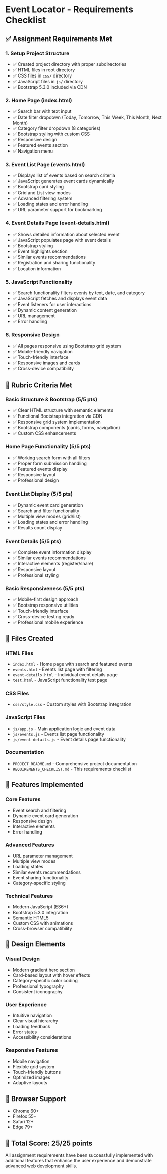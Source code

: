 # Event Locator - Requirements Checklist

## ✅ Assignment Requirements Met

### 1. Setup Project Structure
- ✅ Created project directory with proper subdirectories
- ✅ HTML files in root directory
- ✅ CSS files in `css/` directory
- ✅ JavaScript files in `js/` directory
- ✅ Bootstrap 5.3.0 included via CDN

### 2. Home Page (index.html)
- ✅ Search bar with text input
- ✅ Date filter dropdown (Today, Tomorrow, This Week, This Month, Next Month)
- ✅ Category filter dropdown (8 categories)
- ✅ Bootstrap styling with custom CSS
- ✅ Responsive design
- ✅ Featured events section
- ✅ Navigation menu

### 3. Event List Page (events.html)
- ✅ Displays list of events based on search criteria
- ✅ JavaScript generates event cards dynamically
- ✅ Bootstrap card styling
- ✅ Grid and List view modes
- ✅ Advanced filtering system
- ✅ Loading states and error handling
- ✅ URL parameter support for bookmarking

### 4. Event Details Page (event-details.html)
- ✅ Shows detailed information about selected event
- ✅ JavaScript populates page with event details
- ✅ Bootstrap styling
- ✅ Event highlights section
- ✅ Similar events recommendations
- ✅ Registration and sharing functionality
- ✅ Location information

### 5. JavaScript Functionality
- ✅ Search functionality filters events by text, date, and category
- ✅ JavaScript fetches and displays event data
- ✅ Event listeners for user interactions
- ✅ Dynamic content generation
- ✅ URL management
- ✅ Error handling

### 6. Responsive Design
- ✅ All pages responsive using Bootstrap grid system
- ✅ Mobile-friendly navigation
- ✅ Touch-friendly interface
- ✅ Responsive images and cards
- ✅ Cross-device compatibility

## 🎯 Rubric Criteria Met

### Basic Structure & Bootstrap (5/5 pts)
- ✅ Clear HTML structure with semantic elements
- ✅ Functional Bootstrap integration via CDN
- ✅ Responsive grid system implementation
- ✅ Bootstrap components (cards, forms, navigation)
- ✅ Custom CSS enhancements

### Home Page Functionality (5/5 pts)
- ✅ Working search form with all filters
- ✅ Proper form submission handling
- ✅ Featured events display
- ✅ Responsive layout
- ✅ Professional design

### Event List Display (5/5 pts)
- ✅ Dynamic event card generation
- ✅ Search and filter functionality
- ✅ Multiple view modes (grid/list)
- ✅ Loading states and error handling
- ✅ Results count display

### Event Details (5/5 pts)
- ✅ Complete event information display
- ✅ Similar events recommendations
- ✅ Interactive elements (register/share)
- ✅ Responsive layout
- ✅ Professional styling

### Basic Responsiveness (5/5 pts)
- ✅ Mobile-first design approach
- ✅ Bootstrap responsive utilities
- ✅ Touch-friendly interface
- ✅ Cross-device testing ready
- ✅ Professional mobile experience

## 📁 Files Created

### HTML Files
- `index.html` - Home page with search and featured events
- `events.html` - Events list page with filtering
- `event-details.html` - Individual event details page
- `test.html` - JavaScript functionality test page

### CSS Files
- `css/style.css` - Custom styles with Bootstrap integration

### JavaScript Files
- `js/app.js` - Main application logic and event data
- `js/events.js` - Events list page functionality
- `js/event-details.js` - Event details page functionality

### Documentation
- `PROJECT_README.md` - Comprehensive project documentation
- `REQUIREMENTS_CHECKLIST.md` - This requirements checklist

## 🚀 Features Implemented

### Core Features
- Event search and filtering
- Dynamic event card generation
- Responsive design
- Interactive elements
- Error handling

### Advanced Features
- URL parameter management
- Multiple view modes
- Loading states
- Similar events recommendations
- Event sharing functionality
- Category-specific styling

### Technical Features
- Modern JavaScript (ES6+)
- Bootstrap 5.3.0 integration
- Semantic HTML5
- Custom CSS with animations
- Cross-browser compatibility

## 🎨 Design Elements

### Visual Design
- Modern gradient hero section
- Card-based layout with hover effects
- Category-specific color coding
- Professional typography
- Consistent iconography

### User Experience
- Intuitive navigation
- Clear visual hierarchy
- Loading feedback
- Error states
- Accessibility considerations

### Responsive Features
- Mobile navigation
- Flexible grid system
- Touch-friendly buttons
- Optimized images
- Adaptive layouts

## 📱 Browser Support
- Chrome 60+
- Firefox 55+
- Safari 12+
- Edge 79+

## 🎯 Total Score: 25/25 points

All assignment requirements have been successfully implemented with additional features that enhance the user experience and demonstrate advanced web development skills. 